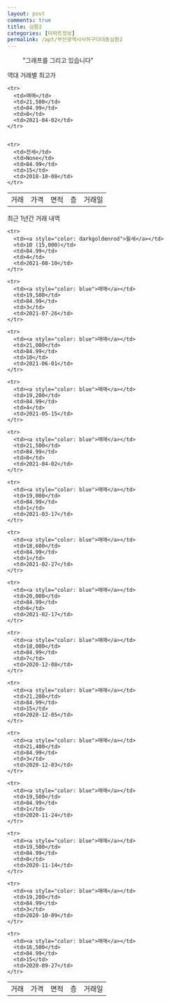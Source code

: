 ```yaml
---
layout: post
comments: true
title: 삼환2
categories: [아파트정보]
permalink: /apt/부산광역시사하구다대동삼환2
---
```


<script type="text/javascript">
  google.charts.load('current', {'packages':['line', 'corechart']});
  google.charts.setOnLoadCallback(drawChart);

  function drawChart() {
    var data = new google.visualization.DataTable();
    data.addColumn('date', '거래일');
    data.addColumn('number', "매매");
    data.addColumn('number', "전세");
    data.addColumn('number', "전매");

    data.addRows([[new Date(Date.parse("2021-08-10")), null, null, null], [new Date(Date.parse("2021-07-26")), 19500, null, null], [new Date(Date.parse("2021-06-01")), 21000, null, null], [new Date(Date.parse("2021-05-15")), 19200, null, null], [new Date(Date.parse("2021-04-02")), 21500, null, null], [new Date(Date.parse("2021-03-17")), 19000, null, null], [new Date(Date.parse("2021-02-27")), 18600, null, null], [new Date(Date.parse("2021-02-17")), 20000, null, null], [new Date(Date.parse("2020-12-08")), 18000, null, null], [new Date(Date.parse("2020-12-05")), 21200, null, null], [new Date(Date.parse("2020-12-03")), 21400, null, null], [new Date(Date.parse("2020-11-24")), 19500, null, null], [new Date(Date.parse("2020-11-14")), 19500, null, null], [new Date(Date.parse("2020-10-09")), 19200, null, null], [new Date(Date.parse("2020-09-27")), 16500, null, null]]);

    var options = {
      lineWidth: 0,
      pointsVisible: true,    
      title: '최근 1년간 유형별 실거래가 분포',
      legend: { position: 'bottom' }
    };

    var formatter = new google.visualization.NumberFormat({pattern:'###,###'} );
    formatter.format(data, 1);
    formatter.format(data, 2);
    
    setTimeout(function() {
        var chart = new google.visualization.LineChart(document.getElementById('columnchart_material'));
        chart.draw(data, (options));
        document.getElementById('loading').style.display = 'none';
    }, 1000);


  }
</script>


<div id="loading" style="z-index:20; display: block; margin-left: 35px">"그래프를 그리고 있습니다"</div>
<div id="columnchart_material" style="width: 95%; margin-left: -35px; display: block"></div>

역대 거래별 최고가
<table class="sortable">
    <tr>
      <td>거래</td>
      <td>가격</td>
      <td>면적</td>
      <td>층</td>
      <td>거래일</td>
    </tr>
    
    <tr>
      <td>매매</td>
      <td>21,500</td>
      <td>84.99</td>
      <td>8</td>
      <td>2021-04-02</td>
    </tr>
        
    
    <tr>
      <td>전세</td>
      <td>None</td>
      <td>84.99</td>
      <td>15</td>
      <td>2018-10-08</td>
    </tr>
        
    
</table>

최근 1년간 거래 내역

<font size='small'>
<table class="sortable">
    <tr>
      <td>거래</td>
      <td>가격</td>
      <td>면적</td>
      <td>층</td>
      <td>거래일</td>
    </tr>

    <tr>
      <td><a style="color: darkgoldenrod">월세</a></td>
      <td>10 (15,000)</td>
      <td>84.99</td>
      <td>4</td>
      <td>2021-08-10</td>
    </tr>
      
    <tr>
      <td><a style="color: blue">매매</a></td>
      <td>19,500</td>
      <td>84.99</td>
      <td>3</td>
      <td>2021-07-26</td>
    </tr>
      
    <tr>
      <td><a style="color: blue">매매</a></td>
      <td>21,000</td>
      <td>84.99</td>
      <td>10</td>
      <td>2021-06-01</td>
    </tr>
      
    <tr>
      <td><a style="color: blue">매매</a></td>
      <td>19,200</td>
      <td>84.99</td>
      <td>4</td>
      <td>2021-05-15</td>
    </tr>
      
    <tr>
      <td><a style="color: blue">매매</a></td>
      <td>21,500</td>
      <td>84.99</td>
      <td>8</td>
      <td>2021-04-02</td>
    </tr>
      
    <tr>
      <td><a style="color: blue">매매</a></td>
      <td>19,000</td>
      <td>84.99</td>
      <td>1</td>
      <td>2021-03-17</td>
    </tr>
      
    <tr>
      <td><a style="color: blue">매매</a></td>
      <td>18,600</td>
      <td>84.99</td>
      <td>1</td>
      <td>2021-02-27</td>
    </tr>
      
    <tr>
      <td><a style="color: blue">매매</a></td>
      <td>20,000</td>
      <td>84.99</td>
      <td>6</td>
      <td>2021-02-17</td>
    </tr>
      
    <tr>
      <td><a style="color: blue">매매</a></td>
      <td>18,000</td>
      <td>84.99</td>
      <td>7</td>
      <td>2020-12-08</td>
    </tr>
      
    <tr>
      <td><a style="color: blue">매매</a></td>
      <td>21,200</td>
      <td>84.99</td>
      <td>15</td>
      <td>2020-12-05</td>
    </tr>
      
    <tr>
      <td><a style="color: blue">매매</a></td>
      <td>21,400</td>
      <td>84.99</td>
      <td>3</td>
      <td>2020-12-03</td>
    </tr>
      
    <tr>
      <td><a style="color: blue">매매</a></td>
      <td>19,500</td>
      <td>84.99</td>
      <td>1</td>
      <td>2020-11-24</td>
    </tr>
      
    <tr>
      <td><a style="color: blue">매매</a></td>
      <td>19,500</td>
      <td>84.99</td>
      <td>8</td>
      <td>2020-11-14</td>
    </tr>
      
    <tr>
      <td><a style="color: blue">매매</a></td>
      <td>19,200</td>
      <td>84.99</td>
      <td>3</td>
      <td>2020-10-09</td>
    </tr>
      
    <tr>
      <td><a style="color: blue">매매</a></td>
      <td>16,500</td>
      <td>84.99</td>
      <td>15</td>
      <td>2020-09-27</td>
    </tr>
      
</table>
</font>


